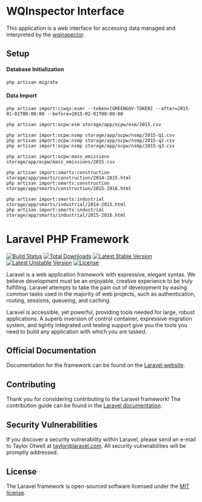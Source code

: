 # WQInspector Interface

This application is a web interface for accessing data managed and interpreted by the [wqinspector](https://github.com/cloudcompli/wqinspector).

## Setup

#### Database Initialization

```
php artisan migrate
```

#### Data Import

```
php artisan import:ciwqs:esmr --token=[GREENGOV-TOKEN] --after=2015-01-01T00:00:00 --before=2015-02-01T00:00:00
```

```
php artisan import:ocpw:esm storage/app/ocpw/esm/2015.csv
```

```
php artisan import:ocpw:nsmp storage/app/ocpw/nsmp/2015-q1.csv
php artisan import:ocpw:nsmp storage/app/ocpw/nsmp/2015-q2.csv
php artisan import:ocpw:nsmp storage/app/ocpw/nsmp/2015-q3.csv
```

```
php artisan import:ocpw:mass_emissions storage/app/ocpw/mass_emissions/2015.csv
```

```
php artisan import:smarts:construction storage/app/smarts/construction/2014-2015.html
php artisan import:smarts:construction storage/app/smarts/construction/2015-2016.html
```

```
php artisan import:smarts:industrial storage/app/smarts/industrial/2014-2015.html
php artisan import:smarts:industrial storage/app/smarts/industrial/2015-2016.html
```

# Laravel PHP Framework

[![Build Status](https://travis-ci.org/laravel/framework.svg)](https://travis-ci.org/laravel/framework)
[![Total Downloads](https://poser.pugx.org/laravel/framework/d/total.svg)](https://packagist.org/packages/laravel/framework)
[![Latest Stable Version](https://poser.pugx.org/laravel/framework/v/stable.svg)](https://packagist.org/packages/laravel/framework)
[![Latest Unstable Version](https://poser.pugx.org/laravel/framework/v/unstable.svg)](https://packagist.org/packages/laravel/framework)
[![License](https://poser.pugx.org/laravel/framework/license.svg)](https://packagist.org/packages/laravel/framework)

Laravel is a web application framework with expressive, elegant syntax. We believe development must be an enjoyable, creative experience to be truly fulfilling. Laravel attempts to take the pain out of development by easing common tasks used in the majority of web projects, such as authentication, routing, sessions, queueing, and caching.

Laravel is accessible, yet powerful, providing tools needed for large, robust applications. A superb inversion of control container, expressive migration system, and tightly integrated unit testing support give you the tools you need to build any application with which you are tasked.

## Official Documentation

Documentation for the framework can be found on the [Laravel website](http://laravel.com/docs).

## Contributing

Thank you for considering contributing to the Laravel framework! The contribution guide can be found in the [Laravel documentation](http://laravel.com/docs/contributions).

## Security Vulnerabilities

If you discover a security vulnerability within Laravel, please send an e-mail to Taylor Otwell at taylor@laravel.com. All security vulnerabilities will be promptly addressed.

## License

The Laravel framework is open-sourced software licensed under the [MIT license](http://opensource.org/licenses/MIT).
